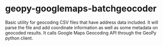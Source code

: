 # geopy-googlemaps-batchgeocoder
Basic utility for geocoding CSV files that have address data included. It will parse the file and add coordinate information as well as some metadata on geocoded results. It calls Google Maps Geocoding API through the GeoPy python client.
